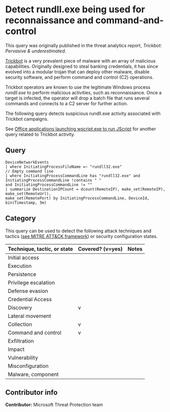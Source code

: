 # Detect rundll.exe being used for reconnaissance and command-and-control

This query was originally published in the threat analytics report, *Trickbot: Pervasive & underestimated*.

[Trickbot](https://attack.mitre.org/software/S0266/) is a very prevalent piece of malware with an array of malicious capabilities. Originally designed to steal banking credentials, it has since evolved into a modular trojan that can deploy other malware, disable security software, and perform command and control (C2) operations.

Trickbot operators are known to use the legitimate Windows process *rundll.exe* to perform malicious activities, such as reconnaissance. Once a target is infected, the operator will drop a batch file that runs several commands and connects to a C2 server for further action.

The following query detects suspicious rundll.exe activity associated with Trickbot campaigns.

See [Office applications launching wscript.exe to run JScript](../Execution/office-apps-launching-wscipt.md) for another query related to Trickbot activity.

## Query

```Kusto
DeviceNetworkEvents
| where InitiatingProcessFileName =~ "rundll32.exe"
// Empty command line
| where InitiatingProcessCommandLine has "rundll32.exe" and InitiatingProcessCommandLine !contains " " 
and InitiatingProcessCommandLine != "" 
| summarize DestinationIPCount = dcount(RemoteIP), make_set(RemoteIP), make_set(RemoteUrl), 
make_set(RemotePort) by InitiatingProcessCommandLine, DeviceId, bin(Timestamp, 5m)
```

## Category

This query can be used to detect the following attack techniques and tactics ([see MITRE ATT&CK framework](https://attack.mitre.org/)) or security configuration states.

| Technique, tactic, or state | Covered? (v=yes) | Notes |
|-|-|-|
| Initial access |  |  |
| Execution |  |  |
| Persistence |  |  |
| Privilege escalation |  |  |
| Defense evasion |  |  |
| Credential Access |  |  |
| Discovery | v |  |
| Lateral movement |  |  |
| Collection | v |  |
| Command and control | v |  |
| Exfiltration |  |  |
| Impact |  |  |
| Vulnerability |  |  |
| Misconfiguration |  |  |
| Malware, component |  |  |

## Contributor info

**Contributor:** Microsoft Threat Protection team
